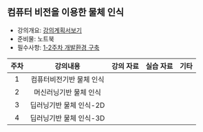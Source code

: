
## 컴퓨터 비전을 이용한 물체 인식


- 강의개요: [강의계획서보기](강의계획서.md)
- 준비물: 노트북
- 필수사항: [1-2주차 개발환경 구축](1주차-개발환경구축.md)

| 주차 | 강의내용 | 강의 자료 | 실습 자료 |  기타 | 
|:----:|:----:|:----:|:----:|:----:|
|  1 | 컴퓨터비전기반 물체 인식 |       |       |   |
|  2 | 머신러닝기반 물체 인식 |       |       |   |
|  3 | 딥러닝기반 물체 인식-2D |       |       |   |
|  4 | 딥러닝기반 물체 인식-3D |       |       |   |




